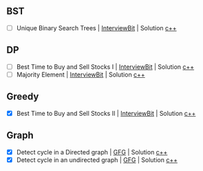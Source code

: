## BST
- [ ] Unique Binary Search Trees | [InterviewBit](https://www.interviewbit.com/problems/unique-binary-search-trees/) | Solution [c++](unique-binary-search-trees.cpp)

## DP
- [ ] Best Time to Buy and Sell Stocks I | [InterviewBit](https://www.interviewbit.com/problems/best-time-to-buy-and-sell-stocks-i/) | Solution [c++](best-time-to-buy-and-sell-stocks-i.cpp)
- [ ] Majority Element | [InterviewBit](https://www.interviewbit.com/problems/majority-element/) | Solution [c++](majority-element.cpp)

## Greedy
- [x] Best Time to Buy and Sell Stocks II | [InterviewBit](https://www.interviewbit.com/problems/best-time-to-buy-and-sell-stocks-ii/) | Solution [c++](best-time-to-buy-and-sell-stocks-ii.cpp)

## Graph
- [x] Detect cycle in a Directed graph | [GFG](https://www.geeksforgeeks.org/problems/detect-cycle-in-a-directed-graph/1) | Solution [c++](detect-cycle-in-a-directed-graph.cpp)
- [x] Detect cycle in an undirected graph | [GFG](https://www.geeksforgeeks.org/problems/detect-cycle-in-an-undirected-graph/1) | Solution [c++](detect-cycle-in-an-undirected-graph.cpp)
